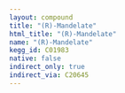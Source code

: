 ```yaml
---
layout: compound
title: "(R)-Mandelate"
html_title: "(R)-Mandelate"
name: "(R)-Mandelate"
kegg_id: C01983
native: false
indirect_only: true
indirect_via: C20645
---
```


